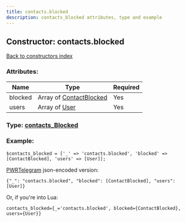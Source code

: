 ```yaml
---
title: contacts.blocked
description: contacts_blocked attributes, type and example
---
```

## Constructor: contacts.blocked  
[Back to constructors index](index.md)



### Attributes:

| Name     |    Type       | Required |
|----------|---------------|----------|
|blocked|Array of [ContactBlocked](../types/ContactBlocked.md) | Yes|
|users|Array of [User](../types/User.md) | Yes|



### Type: [contacts\_Blocked](../types/contacts_Blocked.md)


### Example:

```
$contacts_blocked = ['_' => 'contacts.blocked', 'blocked' => [ContactBlocked], 'users' => [User]];
```  

[PWRTelegram](https://pwrtelegram.xyz) json-encoded version:

```
{"_": "contacts.blocked", "blocked": [ContactBlocked], "users": [User]}
```


Or, if you're into Lua:  


```
contacts_blocked={_='contacts.blocked', blocked={ContactBlocked}, users={User}}

```


